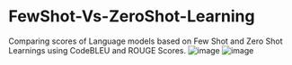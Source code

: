 # FewShot-Vs-ZeroShot-Learning
Comparing scores of Language models based on Few Shot and Zero Shot Learnings using CodeBLEU and ROUGE Scores.
![image](https://github.com/user-attachments/assets/d9861ab4-f0c7-43d2-93fc-5176f6d06c12)
![image](https://github.com/user-attachments/assets/a557d862-6b3d-4f26-a907-8b9bf6194ab2)

